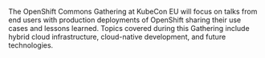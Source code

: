 The OpenShift Commons Gathering at KubeCon EU will focus on talks from end users with production deployments of OpenShift sharing their use cases and lessons learned. Topics covered during this Gathering include hybrid cloud infrastructure, cloud-native development, and future technologies.

